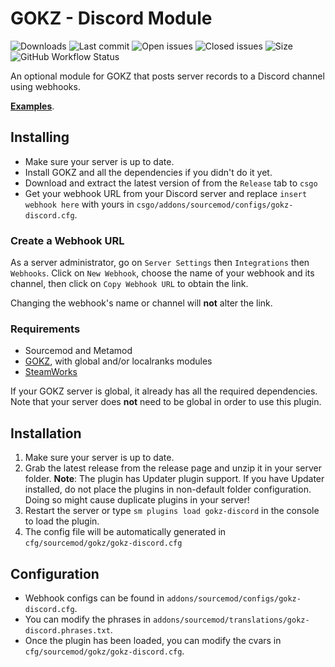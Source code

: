 # GOKZ - Discord Module

![Downloads](https://img.shields.io/github/downloads/zer0k-z/gokz-discord/total?style=flat-square) ![Last commit](https://img.shields.io/github/last-commit/zer0k-z/gokz-discord?style=flat-square) ![Open issues](https://img.shields.io/github/issues/zer0k-z/gokz-discord?style=flat-square) ![Closed issues](https://img.shields.io/github/issues-closed/zer0k-z/gokz-discord?style=flat-square) ![Size](https://img.shields.io/github/repo-size/zer0k-z/gokz-discord?style=flat-square) ![GitHub Workflow Status](https://img.shields.io/github/workflow/status/zer0k-z/gokz-discord/Compile%20with%20SourceMod?style=flat-square)


An optional module for GOKZ that posts server records to a Discord channel using webhooks. 

[**Examples**](https://i.imgur.com/CbTlTfd.png).

## Installing ##
 * Make sure your server is up to date.
 * Install GOKZ and all the dependencies if you didn't do it yet.
 * Download and extract the latest version of from the ``Release`` tab to ``csgo``
 * Get your webhook URL from your Discord server and replace ``insert webhook here`` with yours in ``csgo/addons/sourcemod/configs/gokz-discord.cfg``.

### Create a Webhook URL ###

As a server administrator, go on ``Server Settings``  then ``Integrations`` then ``Webhooks``. Click on ``New Webhook``, choose the name of your webhook and its channel, then click on ``Copy Webhook URL`` to obtain the link. 

Changing the webhook's name or channel will **not** alter the link.

### Requirements ###
 * Sourcemod and Metamod
 * [GOKZ](https://bitbucket.org/kztimerglobalteam/gokz), with global and/or localranks modules
 * [SteamWorks](https://forums.alliedmods.net/showthread.php?t=229556)
 
If your GOKZ server is global, it already has all the required dependencies. Note that your server does **not** need to be global in order to use this plugin.

## Installation ##
1. Make sure your server is up to date.
2. Grab the latest release from the release page and unzip it in your server folder.
**Note**: The plugin has Updater plugin support. If you have Updater installed, do not place the plugins in non-default folder configuration. Doing so might cause duplicate plugins in your server!
3. Restart the server or type `sm plugins load gokz-discord` in the console to load the plugin.
4. The config file will be automatically generated in `cfg/sourcemod/gokz/gokz-discord.cfg`

## Configuration ##
- Webhook configs can be found in `addons/sourcemod/configs/gokz-discord.cfg`.
- You can modify the phrases in `addons/sourcemod/translations/gokz-discord.phrases.txt`.
- Once the plugin has been loaded, you can modify the cvars in `cfg/sourcemod/gokz/gokz-discord.cfg`.

